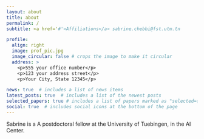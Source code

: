 ```yaml
---
layout: about
title: about
permalink: /
subtitle: <a href='#'>Affiliations</a> sabrine.chebbi@fst.utm.tn

profile:
  align: right
  image: prof_pic.jpg
  image_circular: false # crops the image to make it circular
  address: >
    <p>555 your office number</p>
    <p>123 your address street</p>
    <p>Your City, State 12345</p>

news: true  # includes a list of news items
latest_posts: true  # includes a list of the newest posts
selected_papers: true # includes a list of papers marked as "selected={true}"
social: true  # includes social icons at the bottom of the page
---
```


Sabrine is a A postdoctoral fellow at the University of Tuebingen, in the AI Center. 



